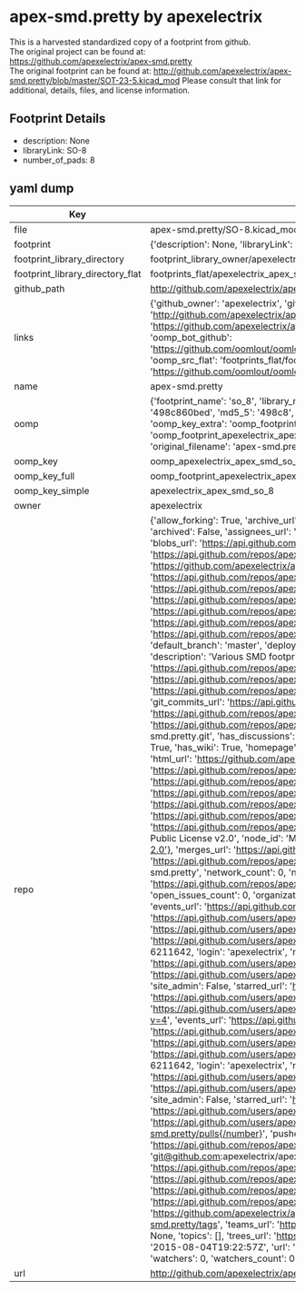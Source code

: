 # apex-smd.pretty by apexelectrix  
This is a harvested standardized copy of a footprint from github.  
The original project can be found at:  
https://github.com/apexelectrix/apex-smd.pretty  
The original footprint can be found at:
http://github.com/apexelectrix/apex-smd.pretty/blob/master/SOT-23-5.kicad_mod
Please consult that link for additional, details, files, and license information.  
## Footprint Details
* description: None  
* libraryLink: SO-8  
* number_of_pads: 8  
## yaml dump  
| Key | Value |  
| --- | --- |  
| file | apex-smd.pretty/SO-8.kicad_mod |  
| footprint | {'description': None, 'libraryLink': 'SO-8', 'number_of_pads': 8} |  
| footprint_library_directory | footprint_library_owner/apexelectrix_apex-smd.pretty |  
| footprint_library_directory_flat | footprints_flat/apexelectrix_apex_smd_so_8/working |  
| github_path | http://github.com/apexelectrix/apex-smd.pretty/blob/master/SO-8.kicad_mod |  
| links | {'github_owner': 'apexelectrix', 'github_repo_name': 'apex-smd.pretty', 'github_src': 'http://github.com/apexelectrix/apex-smd.pretty/blob/master/SOT-23-5.kicad_mod', 'github_src_repo': 'https://github.com/apexelectrix/apex-smd.pretty', 'oomp_bot': 'footprints/apexelectrix_apex_smd_so_8/working', 'oomp_bot_github': 'https://github.com/oomlout/oomlout_oomp_footprint_bot/tree/main/footprints/apexelectrix_apex_smd_so_8/working', 'oomp_src_flat': 'footprints_flat/footprints_flat/apexelectrix_apex_smd_so_8/working', 'oomp_src_flat_github': 'https://github.com/oomlout/oomlout_oomp_footprint_src/tree/main/footprints_flat/apexelectrix_apex_smd_so_8/working'} |  
| name | apex-smd.pretty |  
| oomp | {'footprint_name': 'so_8', 'library_name': 'apex_smd', 'md5': '498c860bed395afaec67ad17b4d50e76', 'md5_10': '498c860bed', 'md5_5': '498c8', 'md5_6': '498c86', 'oomp_key': 'oomp_apexelectrix_apex_smd_so_8', 'oomp_key_extra': 'oomp_footprint_apexelectrix_apex_smd_so_8', 'oomp_key_full': 'oomp_footprint_apexelectrix_apex_smd_so_8_498c86', 'oomp_key_simple': 'apexelectrix_apex_smd_so_8', 'original_filename': 'apex-smd.pretty/SO-8.kicad_mod', 'owner_name': 'apexelectrix'} |  
| oomp_key | oomp_apexelectrix_apex_smd_so_8 |  
| oomp_key_full | oomp_footprint_apexelectrix_apex_smd_so_8 |  
| oomp_key_simple | apexelectrix_apex_smd_so_8 |  
| owner | apexelectrix |  
| repo | {'allow_forking': True, 'archive_url': 'https://api.github.com/repos/apexelectrix/apex-smd.pretty/{archive_format}{/ref}', 'archived': False, 'assignees_url': 'https://api.github.com/repos/apexelectrix/apex-smd.pretty/assignees{/user}', 'blobs_url': 'https://api.github.com/repos/apexelectrix/apex-smd.pretty/git/blobs{/sha}', 'branches_url': 'https://api.github.com/repos/apexelectrix/apex-smd.pretty/branches{/branch}', 'clone_url': 'https://github.com/apexelectrix/apex-smd.pretty.git', 'collaborators_url': 'https://api.github.com/repos/apexelectrix/apex-smd.pretty/collaborators{/collaborator}', 'comments_url': 'https://api.github.com/repos/apexelectrix/apex-smd.pretty/comments{/number}', 'commits_url': 'https://api.github.com/repos/apexelectrix/apex-smd.pretty/commits{/sha}', 'compare_url': 'https://api.github.com/repos/apexelectrix/apex-smd.pretty/compare/{base}...{head}', 'contents_url': 'https://api.github.com/repos/apexelectrix/apex-smd.pretty/contents/{+path}', 'contributors_url': 'https://api.github.com/repos/apexelectrix/apex-smd.pretty/contributors', 'created_at': '2015-08-04T19:22:57Z', 'default_branch': 'master', 'deployments_url': 'https://api.github.com/repos/apexelectrix/apex-smd.pretty/deployments', 'description': 'Various SMD footprints for Kicad', 'disabled': False, 'downloads_url': 'https://api.github.com/repos/apexelectrix/apex-smd.pretty/downloads', 'events_url': 'https://api.github.com/repos/apexelectrix/apex-smd.pretty/events', 'fork': False, 'forks': 0, 'forks_count': 0, 'forks_url': 'https://api.github.com/repos/apexelectrix/apex-smd.pretty/forks', 'full_name': 'apexelectrix/apex-smd.pretty', 'git_commits_url': 'https://api.github.com/repos/apexelectrix/apex-smd.pretty/git/commits{/sha}', 'git_refs_url': 'https://api.github.com/repos/apexelectrix/apex-smd.pretty/git/refs{/sha}', 'git_tags_url': 'https://api.github.com/repos/apexelectrix/apex-smd.pretty/git/tags{/sha}', 'git_url': 'git://github.com/apexelectrix/apex-smd.pretty.git', 'has_discussions': False, 'has_downloads': True, 'has_issues': True, 'has_pages': False, 'has_projects': True, 'has_wiki': True, 'homepage': None, 'hooks_url': 'https://api.github.com/repos/apexelectrix/apex-smd.pretty/hooks', 'html_url': 'https://github.com/apexelectrix/apex-smd.pretty', 'id': 40204653, 'is_template': False, 'issue_comment_url': 'https://api.github.com/repos/apexelectrix/apex-smd.pretty/issues/comments{/number}', 'issue_events_url': 'https://api.github.com/repos/apexelectrix/apex-smd.pretty/issues/events{/number}', 'issues_url': 'https://api.github.com/repos/apexelectrix/apex-smd.pretty/issues{/number}', 'keys_url': 'https://api.github.com/repos/apexelectrix/apex-smd.pretty/keys{/key_id}', 'labels_url': 'https://api.github.com/repos/apexelectrix/apex-smd.pretty/labels{/name}', 'language': None, 'languages_url': 'https://api.github.com/repos/apexelectrix/apex-smd.pretty/languages', 'license': {'key': 'gpl-2.0', 'name': 'GNU General Public License v2.0', 'node_id': 'MDc6TGljZW5zZTg=', 'spdx_id': 'GPL-2.0', 'url': 'https://api.github.com/licenses/gpl-2.0'}, 'merges_url': 'https://api.github.com/repos/apexelectrix/apex-smd.pretty/merges', 'milestones_url': 'https://api.github.com/repos/apexelectrix/apex-smd.pretty/milestones{/number}', 'mirror_url': None, 'name': 'apex-smd.pretty', 'network_count': 0, 'node_id': 'MDEwOlJlcG9zaXRvcnk0MDIwNDY1Mw==', 'notifications_url': 'https://api.github.com/repos/apexelectrix/apex-smd.pretty/notifications{?since,all,participating}', 'open_issues': 0, 'open_issues_count': 0, 'organization': {'avatar_url': 'https://avatars.githubusercontent.com/u/6211642?v=4', 'events_url': 'https://api.github.com/users/apexelectrix/events{/privacy}', 'followers_url': 'https://api.github.com/users/apexelectrix/followers', 'following_url': 'https://api.github.com/users/apexelectrix/following{/other_user}', 'gists_url': 'https://api.github.com/users/apexelectrix/gists{/gist_id}', 'gravatar_id': '', 'html_url': 'https://github.com/apexelectrix', 'id': 6211642, 'login': 'apexelectrix', 'node_id': 'MDEyOk9yZ2FuaXphdGlvbjYyMTE2NDI=', 'organizations_url': 'https://api.github.com/users/apexelectrix/orgs', 'received_events_url': 'https://api.github.com/users/apexelectrix/received_events', 'repos_url': 'https://api.github.com/users/apexelectrix/repos', 'site_admin': False, 'starred_url': 'https://api.github.com/users/apexelectrix/starred{/owner}{/repo}', 'subscriptions_url': 'https://api.github.com/users/apexelectrix/subscriptions', 'type': 'Organization', 'url': 'https://api.github.com/users/apexelectrix'}, 'owner': {'avatar_url': 'https://avatars.githubusercontent.com/u/6211642?v=4', 'events_url': 'https://api.github.com/users/apexelectrix/events{/privacy}', 'followers_url': 'https://api.github.com/users/apexelectrix/followers', 'following_url': 'https://api.github.com/users/apexelectrix/following{/other_user}', 'gists_url': 'https://api.github.com/users/apexelectrix/gists{/gist_id}', 'gravatar_id': '', 'html_url': 'https://github.com/apexelectrix', 'id': 6211642, 'login': 'apexelectrix', 'node_id': 'MDEyOk9yZ2FuaXphdGlvbjYyMTE2NDI=', 'organizations_url': 'https://api.github.com/users/apexelectrix/orgs', 'received_events_url': 'https://api.github.com/users/apexelectrix/received_events', 'repos_url': 'https://api.github.com/users/apexelectrix/repos', 'site_admin': False, 'starred_url': 'https://api.github.com/users/apexelectrix/starred{/owner}{/repo}', 'subscriptions_url': 'https://api.github.com/users/apexelectrix/subscriptions', 'type': 'Organization', 'url': 'https://api.github.com/users/apexelectrix'}, 'private': False, 'pulls_url': 'https://api.github.com/repos/apexelectrix/apex-smd.pretty/pulls{/number}', 'pushed_at': '2015-08-19T18:10:06Z', 'releases_url': 'https://api.github.com/repos/apexelectrix/apex-smd.pretty/releases{/id}', 'size': 132, 'ssh_url': 'git@github.com:apexelectrix/apex-smd.pretty.git', 'stargazers_count': 0, 'stargazers_url': 'https://api.github.com/repos/apexelectrix/apex-smd.pretty/stargazers', 'statuses_url': 'https://api.github.com/repos/apexelectrix/apex-smd.pretty/statuses/{sha}', 'subscribers_count': 2, 'subscribers_url': 'https://api.github.com/repos/apexelectrix/apex-smd.pretty/subscribers', 'subscription_url': 'https://api.github.com/repos/apexelectrix/apex-smd.pretty/subscription', 'svn_url': 'https://github.com/apexelectrix/apex-smd.pretty', 'tags_url': 'https://api.github.com/repos/apexelectrix/apex-smd.pretty/tags', 'teams_url': 'https://api.github.com/repos/apexelectrix/apex-smd.pretty/teams', 'temp_clone_token': None, 'topics': [], 'trees_url': 'https://api.github.com/repos/apexelectrix/apex-smd.pretty/git/trees{/sha}', 'updated_at': '2015-08-04T19:22:57Z', 'url': 'https://api.github.com/repos/apexelectrix/apex-smd.pretty', 'visibility': 'public', 'watchers': 0, 'watchers_count': 0, 'web_commit_signoff_required': False} |  
| url | http://github.com/apexelectrix/apex-smd.pretty |  

